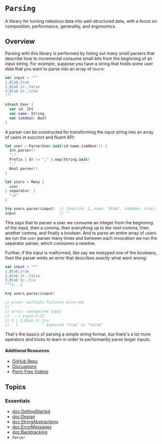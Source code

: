 # ``Parsing``

A library for turning nebulous data into well-structured data, with a focus on composition, performance, generality, and ergonomics.

## Overview

Parsing with this library is performed by listing out many small parsers that describe how to incremental consume small bits from the beginning of an input string. For example, suppose you have a string that holds some user data that you want to parse into an array of `User`s:

```swift
var input = """
1,Blob,true
2,Blob Jr.,false
3,Blob Sr.,true
"""

struct User {
  var id: Int
  var name: String
  var isAdmin: Bool
}
```

A parser can be constructed for transforming the input string into an array of users in succinct and fluent API:

```swift
let user = Parse(User.init(id:name:isAdmin:)) {
  Int.parser()
  ","
  Prefix { $0 != "," }.map(String.init)
  ","
  Bool.parser()
}

let users = Many {
  user
} separator: {
  "\n"
}

try users.parse(&input)  // [User(id: 1, name: "Blob", isAdmin: true), ...]
input                    // ""
```

This says that to parser a user we consume an integer from the beginning of the input, then a comma, then everything up to the next comma, then another comma, and finally a boolean. And to parse an entire array of users we run the `user` parser many times and between each invocation we run the separator parser, which consumes a newline.

Further, if the input is malformed, like say we mistyped one of the booleans, then the parser emits an error that describes exactly what went wrong:

```swift
var input = """
1,Blob,true
2,Blob Jr.,false
3,Blob Sr.,tru
"""[...]

try users.parse(&input)

// error: multiple failures occurred
// 
// error: unexpected input
//  --> input:3:11
// 3 | 3,Blob Jr,tru
//   |           ^ expected "true" or "false"
```

That's the basics of parsing a simple string format, but there's a lot more operators and tricks to learn in order to performantly parse larger inputs.

#### Additional Resources

- [GitHub Repo](https://github.com/pointfreeco/swift-parsing/)
- [Discussions](https://github.com/pointfreeco/swift-parsing/discussions)
- [Point-Free Videos](https://www.pointfree.co/collections/parsing)

## Topics

### Essentials

* <doc:GettingStarted>
* <doc:Design>
* <doc:StringAbstractions>
* <doc:ErrorMessages>
* <doc:Backtracking>
* ``Parser``
